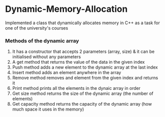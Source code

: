 # Dynamic-Memory-Allocation
Implemented a class that dynamically allocates memory in C++ as a task for one of the university's courses

### Methods of the dynamic array
1. It has a constructor that accepts 2 parameters (array, size) & it can be initialised without any parameters
2. A get method that returns the value of the data in the given index
3. Push method adds a new element to the dynamic array at the last index
4. Insert method adds an element anywhere in the array
5. Remove method removes and element from the given index and returns it
6. Print method prints all the elements in the dynaic array in order
7. Get size method returns the size of the dynamic array (the number of elements)
8. Get capacity method returns the capacity of the dynamic array (how much space it uses in the memory)

